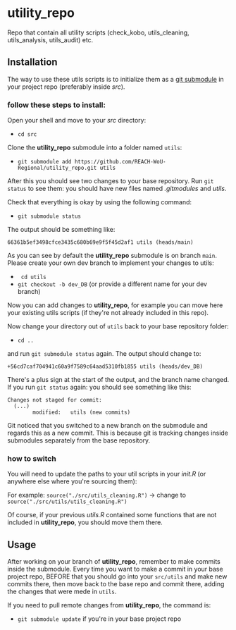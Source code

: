 # utility_repo
Repo that contain all utility scripts (check_kobo, utils_cleaning, utils_analysis, utils_audit) etc.

## Installation

The way to use these utils scripts is to initialize them as a [git submodule](https://git-scm.com/book/en/v2/Git-Tools-Submodules) in your project repo (preferably inside _src_).

### follow these steps to install:

Open your shell and move to your _src_ directory:

- ```cd src```

Clone the __utility_repo__ submodule into a folder named `utils`:

- ```git submodule add https://github.com/REACH-WoU-Regional/utility_repo.git utils```

After this you should see two changes to your base repository. Run `git status` to see them: you should have new files named _.gitmodules_ and _utils_. 

Check that everything is okay by using the following command:

- ```git submodule status```

The output should be something like:

``` 
66361b5ef3498cfce3435c680b69e9f5f45d2af1 utils (heads/main) 
```

As you can see by default the __utility_repo__ submodule is on branch `main`. Please create your own dev branch to implement your changes to utils:

- ``` cd utils```
- ```git checkout -b dev_DB``` (or provide a different name for your dev branch)

Now you can add changes to __utility_repo__, for example you can move here your existing utils scripts (if they're not already included in this repo). 

Now change your directory out of `utils` back to your base repository folder:

- ```cd ..```
 
and run `git submodule status` again. The output should change to:

```
+56cd7caf704941c60a9f7589c64aad5310fb1855 utils (heads/dev_DB)
```

There's a plus sign at the start of the output, and the branch name changed. If you run `git status` again: you should see something like this:

```
Changes not staged for commit:
  (...)
        modified:   utils (new commits)
```

Git noticed that you switched to a new branch on the submodule and regards this as a new commit. This is because git is tracking changes inside submodules separately from the base repository.

### how to switch

You will need to update the paths to your util scripts in your _init.R_ (or anywhere else where you're sourcing them):

For example: ```source("./src/utils_cleaning.R")``` -> change to ```source("./src/utils/utils_cleaning.R")```

Of course, if your previous _utils.R_ contained some functions that are not included in __utility_repo__, you should move them there.

## Usage

 After working on your branch of __utility_repo__, remember to make commits inside the submodule. Every time you want to make a commit in your base project repo, BEFORE that you should go into your `src/utils` and make new commits there, then move back to the base repo and commit there, adding the changes that were mede in `utils`.
 
 If you need to pull remote changes from __utility_repo__, the command is:
 
 - `git submodule update` if you're in your base project repo
